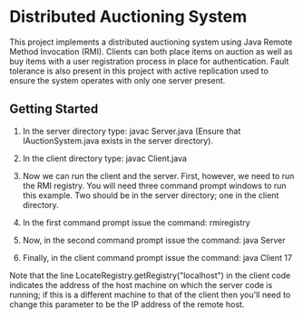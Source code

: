 # Distributed Auctioning System

This project implements a distributed auctioning system using Java Remote Method Invocation (RMI). Clients can both place items on auction as well as buy items with a user registration process in place for authentication. Fault tolerance is also present in this project with active replication used to ensure the system operates with only one server present.

## Getting Started

1. In the server directory type: javac Server.java (Ensure that IAuctionSystem.java exists in the server directory).

2. In the client directory type: javac Client.java

3. Now we can run the client and the server. First, however, we need to run the RMI registry. You will need three command prompt windows to run this example. Two should be in the server directory; one in the client directory.

4. In the first command prompt issue the command: rmiregistry

5. Now, in the second command prompt issue the command: java Server

6. Finally, in the client command prompt issue the command: java Client 17

Note that the line LocateRegistry.getRegistry("localhost") in the client code indicates the address of the host machine on which the server code is running; if this is a different machine to that of the client then you'll need to change this parameter to be the IP address of the remote host.



